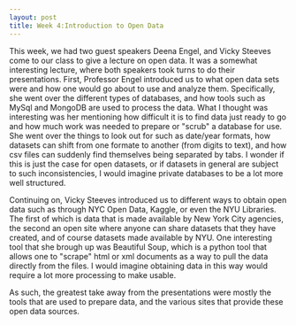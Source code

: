 ```yaml
---
layout: post
title: Week 4:Introduction to Open Data
---
```


This week, we had two guest speakers Deena Engel, and Vicky Steeves come to our class to give a lecture on open data. It was a somewhat interesting lecture, where both speakers took turns to do their presentations. 
First, Professor Engel introduced us to what open data sets were and how one would go about to use and analyze them. Specifically, she went over the different types of databases, and how tools such as MySql and MongoDB are used to process the data. What I thought was interesting was her mentioning how difficult it is to find data just ready to go and how much work was needed to prepare or "scrub" a database for use. She went over the things to look out for such as date/year formats, how datasets can shift from one formate to another (from digits to text), and how csv files can suddenly find themselves being separated by tabs. I wonder if this is just the case for open datasets, or if datasets in general are subject to such inconsistencies, I would imagine private databases to be a lot more well structured. 

Continuing on, Vicky Steeves introduced us to different ways to obtain open data such as through NYC Open Data, Kaggle, or even the NYU Libraries. The first of which is data that is made available by New York City agencies, the second an open site where anyone can share datasets that they have created, and of course datasets made available by NYU. One interesting tool that she brough up was Beautiful Soup, which is a python tool that allows one to "scrape" html or xml documents as a way to pull the data directly from the files. I would imagine obtaining data in this way would require a lot more processing to make usable. 

As such, the greatest take away from the presentations were mostly the tools that are used to prepare data, and the various sites that provide these open data sources. 
